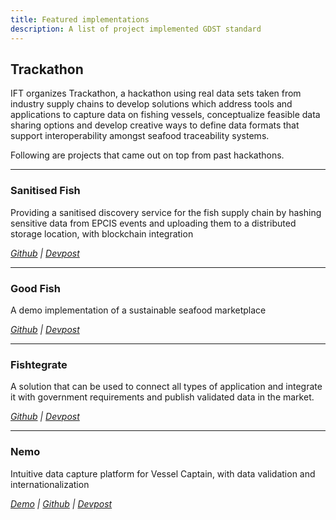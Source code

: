 ```yaml
---
title: Featured implementations
description: A list of project implemented GDST standard
---
```


## Trackathon

IFT organizes Trackathon, a hackathon using real data sets taken from industry supply chains to develop solutions which address tools and applications to capture data on fishing vessels, conceptualize feasible data sharing options and develop creative ways to define data formats that support interoperability amongst seafood traceability systems.

Following are projects that came out on top from past hackathons.

---

### Sanitised Fish

Providing a sanitised discovery service for the fish supply chain by hashing sensitive data from EPCIS events and uploading them to a distributed storage location, with blockchain integration 

*[Github](https://github.com/ift-gftc/trackathon-SanitisedFish) | [Devpost](https://devpost.com/software/sanitized-fish)*

---

### Good Fish

A demo implementation of a sustainable seafood marketplace

*[Github](https://github.com/ift-gftc/trackathon-goodfish) | [Devpost](https://devpost.com/software/good-fish)*

---

### Fishtegrate

A solution that can be used to connect all types of application and integrate it with government requirements and publish validated data in the market.

*[Github](https://github.com/ift-gftc/trackathon-fishtegrate) | [Devpost](https://devpost.com/software/fishtegrate)*

---

### Nemo

Intuitive data capture platform for Vessel Captain, with data validation and internationalization

*[Demo](https://louisgv.github.io/nemo/) | [Github](https://github.com/ift-gftc/nemo) | [Devpost](https://devpost.com/software/seatrace)*